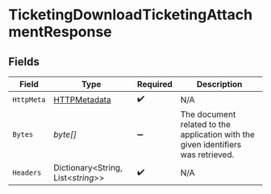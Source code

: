 # TicketingDownloadTicketingAttachmentResponse


## Fields

| Field                                                                             | Type                                                                              | Required                                                                          | Description                                                                       |
| --------------------------------------------------------------------------------- | --------------------------------------------------------------------------------- | --------------------------------------------------------------------------------- | --------------------------------------------------------------------------------- |
| `HttpMeta`                                                                        | [HTTPMetadata](../../Models/Components/HTTPMetadata.md)                           | :heavy_check_mark:                                                                | N/A                                                                               |
| `Bytes`                                                                           | *byte[]*                                                                          | :heavy_minus_sign:                                                                | The document related to the application with the given identifiers was retrieved. |
| `Headers`                                                                         | Dictionary<String, List<*string*>>                                                | :heavy_check_mark:                                                                | N/A                                                                               |